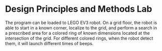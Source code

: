# Design Principles and Methods Lab

The program can be loaded to LEGO EV3 robot. On a grid floor, the robot is able to start in a known corner, localize to the grid, and perform a search in a prescribed area for a colored ring of known dimensions located at the intersection of the grid. For different colored rings, when the robot detect them, it will launch different times of beeps.
